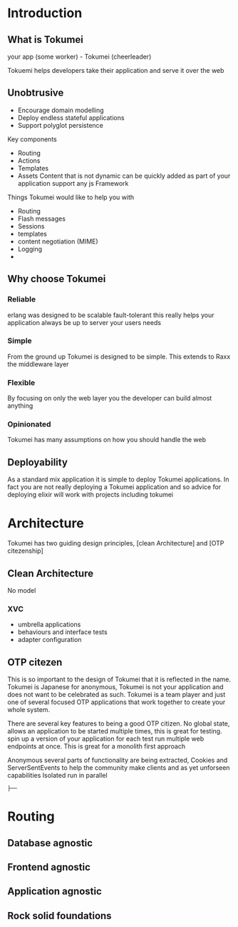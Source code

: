 # Introduction
## What is Tokumei

your app (some worker) - Tokumei (cheerleader)

Tokuemi helps developers take their application and serve it over the web

## Unobtrusive

- Encourage domain modelling
- Deploy endless stateful applications
- Support polyglot persistence

Key components
- Routing
- Actions
- Templates
- Assets
  Content that is not dynamic can be quickly added as part of your application
  support any js Framework

Things Tokumei would like to help you with

- Routing
- Flash messages
- Sessions
- templates
- content negotiation (MIME)
- Logging
-

## Why choose Tokumei

### Reliable
erlang was designed to be scalable fault-tolerant this really helps your application always be up to server your users needs

### Simple
From the ground up Tokumei is designed to be simple.
This extends to Raxx the middleware layer
### Flexible
By focusing on only the web layer you the developer can build almost anything
### Opinionated
Tokumei has many assumptions on how you should handle the web
## Deployability
As a standard mix application it is simple to deploy Tokumei applications.
In fact you are not really deploying a Tokumei application and so advice for deploying elixir will work with projects including tokumei

# Architecture

Tokumei has two guiding design principles, [clean Architecture] and [OTP citezenship]
## Clean Architecture

No model

### XVC
- umbrella applications
- behaviours and interface tests
- adapter configuration

## OTP citezen
This is so important to the design of Tokumei that it is reflected in the name.
Tokumei is Japanese for anonymous, Tokumei is not your application and does not want to be celebrated as such.
Tokumei is a team player and just one of several focused OTP applications that work together to create your whole system.

There are several key features to being a good OTP citizen.
No global state, allows an application to be started multiple times, this is great for testing.
spin up a version of your application for each test
run multiple web endpoints at once. This is great for a monolith first approach

Anonymous several parts of functionality are being extracted, Cookies and ServerSentEvents to help the community make clients and as yet unforseen capabilities
Isolated run in parallel

```
├──
```

# Routing


## Database agnostic
## Frontend agnostic
## Application agnostic
## Rock solid foundations
